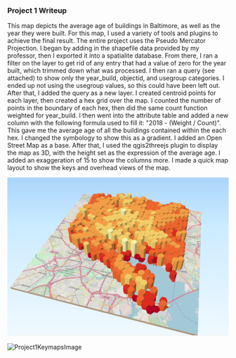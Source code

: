 ### Project 1 Writeup

This map depicts the average age of buildings in Baltimore, as well as the year they were built. For this map, I used a variety of tools and plugins to achieve the final result. The entire project uses the Pseudo Mercator Projection. I began by adding in the shapefile data provided by my professor, then I exported it into a spatialite database. From there, I ran a filter on the layer to get rid of any entry that had a value of zero for the year built, which trimmed down what was processed. I then ran a query (see attached) to show only the year_build, objectid, and usegroup categories. I ended up not using the usegroup values, so this could have been left out. After that, I added the query as a new layer. I created centroid points for each layer, then created a hex grid over the map. I counted the number of points in the boundary of each hex, then did the same count function weighted for year_build. I then went into the attribute table and added a new column with the following formula used to fill it: "2018 - (Weight / Count)". This gave me the average age of all the buildings contained within the each hex. I changed the symbology to show this as a gradient. I added an Open Street Map as a base. After that, I used the qgis2threejs plugin to display the map as 3D, with the height set as the expression of the average age. I added an exaggeration of 15 to show the columns more. I made a quick map layout to show the keys and overhead views of the map.

![Final3DMapCapture](Final3DMapCapture.PNG)

![Project1KeymapsImage](Project1KeymapsImage.png)
